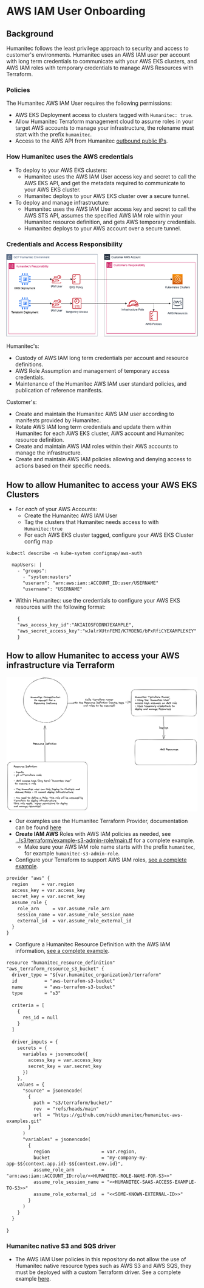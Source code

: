 # AWS IAM User Onboarding

## Background
Humanitec follows the least privilege approach to security and access to customer's environments.
Humanitec uses an AWS IAM user per account with long term credentials to communicate with your AWS EKS clusters, and AWS IAM roles with temporary credentials to manage AWS Resources with Terraform.

### Policies
The Humanitec AWS IAM User requires the following permissions:
- AWS EKS Deployment access to clusters tagged with `Humanitec: true`.
- Allow Humanitec Terraform management cloud to assume roles in your target AWS accounts to manage your infrastructure, the rolename must start with the prefix `humanitec`.
- Access to the AWS API from Humanitec [outbound public IPs](https://docs.humanitec.com/getting-started/technical-requirements).

### How Humanitec uses the AWS credentials
- To deploy to your AWS EKS clusters:
    - Humanitec uses the AWS IAM User access key and secret to call the AWS EKS API, and get the metadata required to communicate to your AWS EKS cluster.
    - Humanitec deploys to your AWS EKS cluster over a secure tunnel.
- To deploy and manage infrastructure:
    - Humanitec uses the AWS IAM User access key and secret to call the AWS STS API, assumes the specified AWS IAM role within your Humanitec resource definition, and gets AWS temporary credentials.
    - Humanitec deploys to your AWS account over a secure tunnel.

### Credentials and Access Responsibility

![Roles and Access](images/humanitec-roles.png)

Humanitec's:
- Custody of AWS IAM long term credentials per account and resource definitions.
- AWS Role Assumption and management of temporary access credentials.
- Maintenance of the Humanitec AWS IAM user standard policies, and publication of reference manifests.

Customer's:
- Create and maintain the Humanitec AWS IAM user according to manifests provided by Humanitec.
- Rotate AWS IAM long term credentials and update them within Humanitec for each AWS EKS cluster, AWS account and Humanitec resource definition.
- Create and maintain AWS IAM roles within their AWS accounts to manage the infrastructure.
- Create and maintain AWS IAM policies allowing and denying access to actions based on their specific needs.

## How to allow Humanitec to access your AWS EKS Clusters
- For _each_ of your AWS Accounts:
    - Create the Humanitec AWS IAM User
    - Tag the clusters that Humanitec needs access to with `Humanitec:true`
    - For each AWS EKS cluster tagged, configure your AWS EKS Cluster config map
```
kubectl describe -n kube-system configmap/aws-auth
```

```
  mapUsers: |
    - "groups":
      - "system:masters"
      "userarn": "arn:aws:iam::ACCOUNT_ID:user/USERNAME"
      "username": "USERNAME"
```
- Within Humanitec: use the credentials to configure your AWS EKS resources with the following format:
```
    {
    "aws_access_key_id":"AKIAIOSFODNN7EXAMPLE",
    "aws_secret_access_key":"wJalrXUtnFEMI/K7MDENG/bPxRfiCYEXAMPLEKEY"
    }
```

## How to allow Humanitec to access your AWS infrastructure via Terraform

![Humanitec Terraform Roles](images/humanitec-terraform-roles.png)

- Our examples use the  Humanitec Terraform Provider,  documentation can be found [here](https://registry.terraform.io/providers/humanitec/humanitec/latest/docs)
- **Create IAM AWS** Roles with AWS IAM policies as needed, see [../s3/terraform/example-s3-admin-role/main.tf](../s3/terraform/example-s3-admin-role/main.tf) for a complete example.
    - Make sure your AWS IAM role name starts with the prefix `humanitec`, for example `humanitec-s3-admin-role`.
- Configure your Terraform to support AWS IAM roles, [see a complete example](../s3/terraform/bucket/main.tf).
```
provider "aws" {
  region     = var.region
  access_key = var.access_key
  secret_key = var.secret_key
  assume_role {
    role_arn     = var.assume_role_arn
    session_name = var.assume_role_session_name
    external_id  = var.assume_role_external_id
  }
}
```
- Configure a Humanitec Resource Definition with the AWS IAM information, [see a complete example](../s3/main.tf).

```
resource "humanitec_resource_definition" "aws_terraform_resource_s3_bucket" {
  driver_type = "${var.humanitec_organization}/terraform"
  id          = "aws-terrafom-s3-bucket"
  name        = "aws-terrafom-s3-bucket"
  type        = "s3"

  criteria = [
    {
      res_id = null
    }
  ]

  driver_inputs = {
    secrets = {
      variables = jsonencode({
        access_key = var.access_key
        secret_key = var.secret_key
      })
    },
    values = {
      "source" = jsonencode(
        {
          path = "s3/terraform/bucket/"
          rev  = "refs/heads/main"
          url  = "https://github.com/nickhumanitec/humanitec-aws-examples.git"
        }
      )
      "variables" = jsonencode(
        {
          region                   = var.region,
          bucket                   = "my-company-my-app-$${context.app.id}-$${context.env.id}",
          assume_role_arn          = "arn:aws:iam::ACCOUNT_ID:role/<<HUMANITEC-ROLE-NAME-FOR-S3>>"
          assume_role_session_name = "<<HUMANITEC-SAAS-ACCESS-EXAMPLE-TO-S3>>"
          assume_role_external_id  = "<<SOME-KNOWN-EXTERNAL-ID>>"
        }
      )
    }
  }

}
```

### Humanitec native S3 and SQS driver
- The AWS IAM User policies in this repository do not allow the use of Humanitec native resource types such as AWS S3 and AWS SQS, they must be deployed with a custom Terraform driver. See a complete example [here](../s3).
